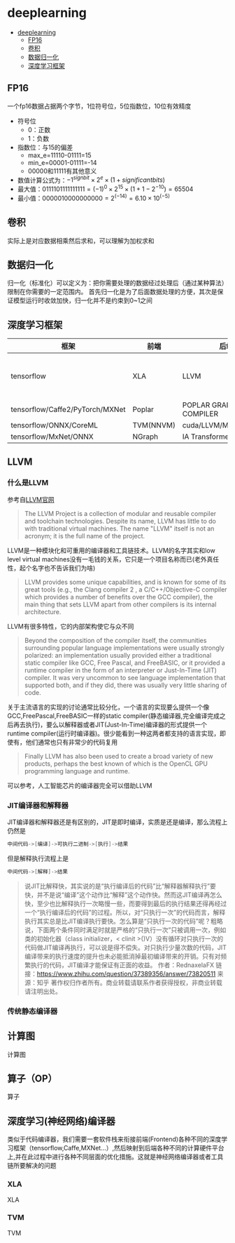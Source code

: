 # deeplearning

- [deeplearning](#deeplearning)
  - [FP16](#fp16)
  - [卷积](#卷积)
  - [数据归一化](#数据归一化)
  - [深度学习框架](#深度学习框架)

## FP16

一个fp16数据占据两个字节，1位符号位，5位指数位，10位有效精度

- 符号位
  - 0：正数
  - 1：负数
- 指数位：与15的偏差
  - max_e=11110-01111=15
  - min_e=00001-01111=-14
  - 00000和11111有其他意义
- 数值计算公式为：${-1}^{signbit}\times2^e\times(1+significantbits)$
- 最大值：$0 11110 1111111111={(-1)}^0\times2^{15}\times(1+1-2^{-10})=65504$
- 最小值：$0 00001 0000000000=2^{(-14)}=6.10 \times10^{(-5)}$

## 卷积

实际上是对应数据相乘然后求和，可以理解为加权求和

## 数据归一化

归一化（标准化）可以定义为：把你需要处理的数据经过处理后（通过某种算法）限制在你需要的一定范围内。
首先归一化是为了后面数据处理的方便，其次是保证模型运行时收敛加快，归一化并不是约束到0~1之间

## 深度学习框架

框架 | 前端 | 后端 | 硬件
---|---|---|---
tensorflow | XLA | LLVM | GPU / ARM / X86
tensorflow/Caffe2/PyTorch/MXNet | Poplar | POPLAR GRAPH COMPILER | IPU
tensorflow/ONNX/CoreML | TVM(NNVM) | cuda/LLVM/Metal/OpenCL |
tensorflow/MxNet/ONNX | NGraph | IA Transformer/NNP |

## LLVM

### 什么是LLVM

参考自[LLVM官网](https://llvm.org/)

> The LLVM Project is a collection of modular and reusable compiler and toolchain technologies. Despite its name, LLVM has little to do with traditional virtual machines. The name "LLVM" itself is not an acronym; it is the full name of the project.

LLVM是一种模块化和可重用的编译器和工具链技术。LLVM的名字其实和low level virtual machines没有一毛钱的关系，它只是一个项目名称而已(老外真任性，起个名字也不告诉我们为啥)

> LLVM provides some unique capabilities, and is known for some of its great tools (e.g., the Clang compiler 2 , a C/C++/Objective-C compiler which provides a number of benefits over the GCC compiler), the main thing that sets LLVM apart from other compilers is its internal architecture.

LLVM有很多特性，它的内部架构使它与众不同

> Beyond the composition of the compiler itself, the communities surrounding popular language implementations were usually strongly polarized: an implementation usually provided either a traditional static compiler like GCC, Free Pascal, and FreeBASIC, or it provided a runtime compiler in the form of an interpreter or Just-In-Time (JIT) compiler. It was very uncommon to see language implementation that supported both, and if they did, there was usually very little sharing of code.

关于主流语言的实现的讨论通常比较分化，一个语言的实现要么提供一个像GCC,FreePascal,FreeBASIC一样的static compiler(静态编译器,完全编译完成之后再去执行)，要么以解释器或者JIT(Just-In-Time)编译器的形式提供一个runtime compiler(运行时编译器)。很少能看到一种这两者都支持的语言实现，即使有，他们通常也只有非常少的代码复用

> Finally LLVM has also been used to create a
broad variety of new products, perhaps the best known of which is the OpenCL GPU programming language and
runtime.

可以参考，人工智能芯片的编译器完全可以借助LLVM

### JIT编译器和解释器

JIT编译器和解释器还是有区别的，JIT是即时编译，实质是还是编译，那么流程上仍然是

```c
中间代码->[编译]->可执行二进制->[执行]->结果
```

但是解释执行流程上是

```c
中间代码->[解释]->结果
```

> 说JIT比解释快，其实说的是“执行编译后的代码”比“解释器解释执行”要快，并不是说“编译”这个动作比“解释”这个动作快。然而这JIT编译再怎么快，至少也比解释执行一次略慢一些，而要得到最后的执行结果还得再经过一个“执行编译后的代码”的过程。所以，对“只执行一次”的代码而言，解释执行其实总是比JIT编译执行要快。怎么算是“只执行一次的代码”呢？粗略说，下面两个条件同时满足时就是严格的“只执行一次”只被调用一次，例如类的初始化器（class initializer，< clinit >()V）没有循环对只执行一次的代码做JIT编译再执行，可以说是得不偿失。对只执行少量次数的代码，JIT编译带来的执行速度的提升也未必能抵消掉最初编译带来的开销。只有对频繁执行的代码，JIT编译才能保证有正面的收益。
作者：RednaxelaFX
链接：https://www.zhihu.com/question/37389356/answer/73820511
来源：知乎
著作权归作者所有。商业转载请联系作者获得授权，非商业转载请注明出处。

### 传统静态编译器

## 计算图

计算图

## 算子（OP）

算子

## 深度学习(神经网络)编译器

类似于代码编译器，我们需要一套软件栈来衔接前端(Frontend)各种不同的深度学习框架（tensorflow,Caffe,MXNet...）,然后映射到后端各种不同的计算硬件平台上,并在此过程中进行各种不同层面的优化措施。这就是神经网络编译器或者工具链所要解决的问题

### XLA

XLA

### TVM

TVM

